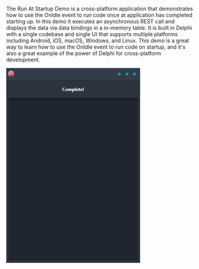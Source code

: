 The Run At Startup Demo is a cross-platform application that demonstrates how to use the OnIdle event to run code once at application has completed starting up. In this demo it executes an asynchronous REST call and displays the data via data bindings in a in-memory table. It is built in Delphi with a single codebase and single UI that supports multiple platforms including Android, iOS, macOS, Windows, and Linux. This demo is a great way to learn how to use the OnIdle event to run code on startup, and it's also a great example of the power of Delphi for cross-platform development.

![screenshot](screenshot.gif)
